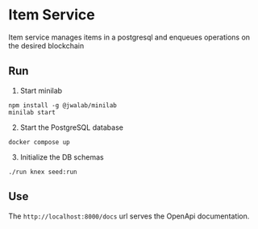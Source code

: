 # Item Service

Item service manages items in a postgresql and enqueues operations on the desired blockchain

## Run

1. Start minilab

```
npm install -g @jwalab/minilab
minilab start
```

2. Start the PostgreSQL database

```
docker compose up
```

3. Initialize the DB schemas

```
./run knex seed:run
```

## Use

The `http://localhost:8000/docs` url serves the OpenApi documentation.
